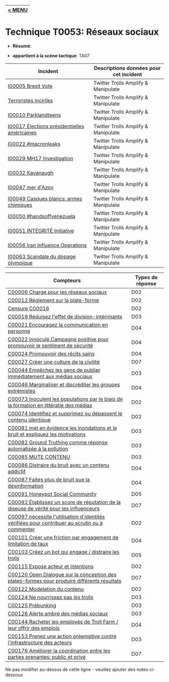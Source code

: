 |[< MENU](../../README.md)|
|---|
# Technique T0053: Réseaux sociaux

* **Résumé**:

* **appartient à la scène tactique**: TA07


|Incident |Descriptions données pour cet incident |
|-------- |-------------------- |
|[I00005 Brexit Vote](../generated_pages/incidents/I00005.md) |Twitter Trolls Amplify & Manipulate |
|[Terroristes incirliks](../generated_pages/incidents/I00007.md) |Twitter Trolls Amplify & Manipulate |
|[I00010 Parklandteens](../generated_pages/incidents/I00010.md) |Twitter Trolls Amplify & Manipulate |
|[I00017 Élections présidentielles américaines](../generated_pages/incidents/I00017.md) |Twitter Trolls Amplify & Manipulate |
|[I00022 #macronleaks](../generated_pages/incidents/I00022.md) |Twitter Trolls Amplify & Manipulate |
|[I00029 MH17 Investigation](../generated_pages/incidents/I00029.md) |Twitter Trolls Amplify & Manipulate |
|[I00032 Kavanaugh](../generated_pages/incidents/I00032.md) |Twitter Trolls Amplify & Manipulate ||[I00044 JADEHELM EXERCICE](../generated_pages/incidents/I00044.md) |Twitter Trolls Amplify & Manipulate |
|[I00047 mer d'Azov](../generated_pages/incidents/I00047.md) |Twitter Trolls Amplify & Manipulate |
|[I00049 Casques blancs: armes chimiques](../generated_pages/incidents/I00049.md) |Twitter Trolls Amplify & Manipulate |
|[I00050 #handsoffvenezuela](../generated_pages/incidents/I00050.md) |Twitter Trolls Amplify & Manipulate |
|[I00051 INTÉGRITÉ Initiative](../generated_pages/incidents/I00051.md) |Twitter Trolls Amplify & Manipulate |
|[I00056 Iran Influence Operations](../generated_pages/incidents/I00056.md) |Twitter Trolls Amplify & Manipulate |
|[I00063 Scandale du dopage olympique](../generated_pages/incidents/I00063.md) |Twitter Trolls Amplify & Manipulate |



|Compteurs |Types de réponse |
|-------- |-------------- |
|[C00006 Charge pour les réseaux sociaux](../generated_pages/counters/C00006.md) |D02 ||[C00009 Éduquer les influenceurs de haut niveau sur les meilleures pratiques](../generated_pages/counters/C00009.md) |D02 |
|[C00012 Règlement sur la plate-forme](../generated_pages/counters/C00012.md) |D02 |
|[Censure C00016](../generated_pages/counters/C00016.md) |D02 |
|[C00019 Réduisez l'effet de division-intérimants](../generated_pages/counters/C00019.md) |D03 |
|[C00021 Encouragez la communication en personne](../generated_pages/counters/C00021.md) |D04 |
|[C00022 innoculé.Campagne positive pour promouvoir le sentiment de sécurité](../generated_pages/counters/C00022.md) |D04 |
|[C00024 Promouvoir des récits sains](../generated_pages/counters/C00024.md) |D04 |
|[C00027 Créer une culture de la civilité](../generated_pages/counters/C00027.md) |D07 |
|[C00044 Empêchez les gens de publier immédiatement aux médias sociaux](../generated_pages/counters/C00044.md) |D03 |
|[C00046 Marginaliser et discréditer les groupes extrémistes](../generated_pages/counters/C00046.md) |D04 ||[C00048 Influenceurs de nom et honte](../generated_pages/counters/C00048.md) |D07 |
|[C00073 Inoculent les populations par le biais de la formation en littératie des médias](../generated_pages/counters/C00073.md) |D02 |
|[C00074 Identifiez et supprimez ou dépassent le contenu identique](../generated_pages/counters/C00074.md) |D02 |
|[C00081 met en évidence les inondations et le bruit et expliquez les motivations](../generated_pages/counters/C00081.md) |D03 |
|[C00082 Ground Truthing comme réponse automatisée à la pollution](../generated_pages/counters/C00082.md) |D03 |
|[C00085 MUTE CONTENU](../generated_pages/counters/C00085.md) |D03 |
|[C00086 Distraire du bruit avec un contenu addictif](../generated_pages/counters/C00086.md) |D04 |
|[C00087 Faites plus de bruit que la désinformation](../generated_pages/counters/C00087.md) |D04 |
|[C00091 Honeypot Social Community](../generated_pages/counters/C00091.md) |D05 |
|[C00092 Établissez un score de réputation de la diseuse de vérité pour les influenceurs](../generated_pages/counters/C00092.md) |D07 ||[C00093 Code de conduite de l'influence](../generated_pages/counters/C00093.md) |D07 |
|[C00097 nécessite l'utilisation d'identités vérifiées pour contribuer au scrutin ou à commenter](../generated_pages/counters/C00097.md) |D02 |
|[C00101 Créer une friction par engagement de limitation de taux](../generated_pages/counters/C00101.md) |D04 |
|[C00103 Créez un bot qui engage / distraire les trolls](../generated_pages/counters/C00103.md) |D05 |
|[C00115 Expose acteur et intentions](../generated_pages/counters/C00115.md) |D02 |
|[C00120 Open Dialogue sur la conception des plates-formes pour produire différents résultats](../generated_pages/counters/C00120.md) |D07 |
|[C00122 Modelation du contenu](../generated_pages/counters/C00122.md) |D02 |
|[C00124 Ne nourrissez pas les trolls](../generated_pages/counters/C00124.md) |D03 |
|[C00125 Prébunking](../generated_pages/counters/C00125.md) |D03 |
|[C00126 Alerte ambre des médias sociaux](../generated_pages/counters/C00126.md) |D03 ||[C00128 Créer un frottement en marquant le contenu avec un ridicule ou d'autres "décélérants"](../generated_pages/counters/C00128.md) |D03 |
|[C00144 Racheter les employés de Troll Farm / leur offrir des emplois](../generated_pages/counters/C00144.md) |D04 |
|[C00153 Prenez une action préemptive contre l'infrastructure des acteurs](../generated_pages/counters/C00153.md) |D03 |
|[C00176 Améliorer la coordination entre les parties prenantes: public et privé](../generated_pages/counters/C00176.md) |D07 |


Ne pas modifier au-dessus de cette ligne - veuillez ajouter des notes ci-dessous